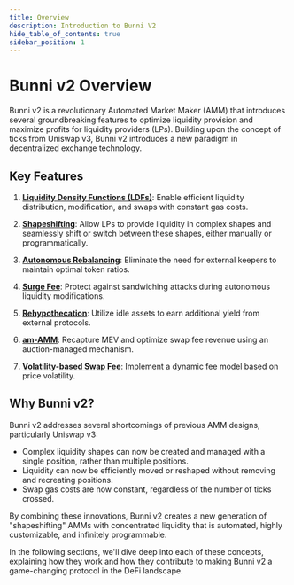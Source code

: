 ```yaml
---
title: Overview
description: Introduction to Bunni V2
hide_table_of_contents: true
sidebar_position: 1
---
```


# Bunni v2 Overview

Bunni v2 is a revolutionary Automated Market Maker (AMM) that introduces several groundbreaking features to optimize liquidity provision and maximize profits for liquidity providers (LPs). Building upon the concept of ticks from Uniswap v3, Bunni v2 introduces a new paradigm in decentralized exchange technology.

## Key Features

1. [**Liquidity Density Functions (LDFs)**](./concepts/ldf): Enable efficient liquidity distribution, modification, and swaps with constant gas costs.

2. [**Shapeshifting**](./concepts/shapeshifting): Allow LPs to provide liquidity in complex shapes and seamlessly shift or switch between these shapes, either manually or programmatically.

3. [**Autonomous Rebalancing**](./concepts/rebalancing): Eliminate the need for external keepers to maintain optimal token ratios.

4. [**Surge Fee**](./concepts/surge): Protect against sandwiching attacks during autonomous liquidity modifications.

5. [**Rehypothecation**](./concepts/rehypothication): Utilize idle assets to earn additional yield from external protocols.

6. [**am-AMM**](./concepts/amamm): Recapture MEV and optimize swap fee revenue using an auction-managed mechanism.

7. [**Volatility-based Swap Fee**](./concepts/fees): Implement a dynamic fee model based on price volatility.

## Why Bunni v2?

Bunni v2 addresses several shortcomings of previous AMM designs, particularly Uniswap v3:

- Complex liquidity shapes can now be created and managed with a single position, rather than multiple positions.
- Liquidity can now be efficiently moved or reshaped without removing and recreating positions.
- Swap gas costs are now constant, regardless of the number of ticks crossed.

By combining these innovations, Bunni v2 creates a new generation of "shapeshifting" AMMs with concentrated liquidity that is automated, highly customizable, and infinitely programmable.

In the following sections, we'll dive deep into each of these concepts, explaining how they work and how they contribute to making Bunni v2 a game-changing protocol in the DeFi landscape.